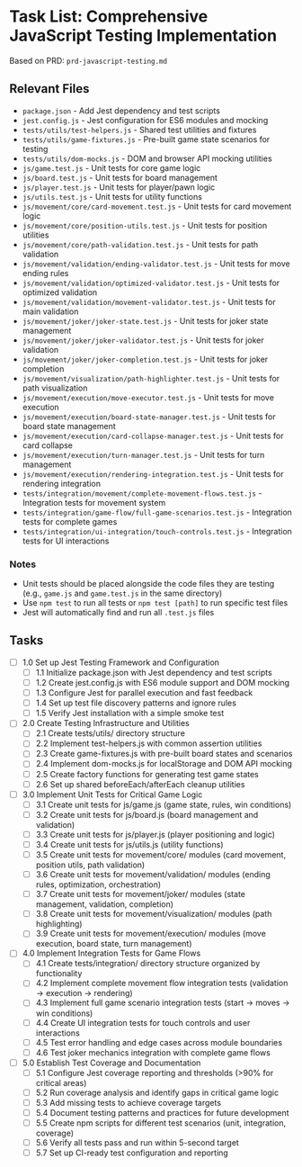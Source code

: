 # Task List: Comprehensive JavaScript Testing Implementation

Based on PRD: `prd-javascript-testing.md`

## Relevant Files

- `package.json` - Add Jest dependency and test scripts
- `jest.config.js` - Jest configuration for ES6 modules and mocking
- `tests/utils/test-helpers.js` - Shared test utilities and fixtures
- `tests/utils/game-fixtures.js` - Pre-built game state scenarios for testing
- `tests/utils/dom-mocks.js` - DOM and browser API mocking utilities
- `js/game.test.js` - Unit tests for core game logic
- `js/board.test.js` - Unit tests for board management
- `js/player.test.js` - Unit tests for player/pawn logic
- `js/utils.test.js` - Unit tests for utility functions
- `js/movement/core/card-movement.test.js` - Unit tests for card movement logic
- `js/movement/core/position-utils.test.js` - Unit tests for position utilities
- `js/movement/core/path-validation.test.js` - Unit tests for path validation
- `js/movement/validation/ending-validator.test.js` - Unit tests for move ending rules
- `js/movement/validation/optimized-validator.test.js` - Unit tests for optimized validation
- `js/movement/validation/movement-validator.test.js` - Unit tests for main validation
- `js/movement/joker/joker-state.test.js` - Unit tests for joker state management
- `js/movement/joker/joker-validator.test.js` - Unit tests for joker validation
- `js/movement/joker/joker-completion.test.js` - Unit tests for joker completion
- `js/movement/visualization/path-highlighter.test.js` - Unit tests for path visualization
- `js/movement/execution/move-executor.test.js` - Unit tests for move execution
- `js/movement/execution/board-state-manager.test.js` - Unit tests for board state management
- `js/movement/execution/card-collapse-manager.test.js` - Unit tests for card collapse
- `js/movement/execution/turn-manager.test.js` - Unit tests for turn management
- `js/movement/execution/rendering-integration.test.js` - Unit tests for rendering integration
- `tests/integration/movement/complete-movement-flows.test.js` - Integration tests for movement system
- `tests/integration/game-flow/full-game-scenarios.test.js` - Integration tests for complete games
- `tests/integration/ui-integration/touch-controls.test.js` - Integration tests for UI interactions

### Notes

- Unit tests should be placed alongside the code files they are testing (e.g., `game.js` and `game.test.js` in the same directory)
- Use `npm test` to run all tests or `npm test [path]` to run specific test files
- Jest will automatically find and run all `.test.js` files

## Tasks

- [ ] 1.0 Set up Jest Testing Framework and Configuration
  - [ ] 1.1 Initialize package.json with Jest dependency and test scripts
  - [ ] 1.2 Create jest.config.js with ES6 module support and DOM mocking
  - [ ] 1.3 Configure Jest for parallel execution and fast feedback
  - [ ] 1.4 Set up test file discovery patterns and ignore rules
  - [ ] 1.5 Verify Jest installation with a simple smoke test

- [ ] 2.0 Create Testing Infrastructure and Utilities
  - [ ] 2.1 Create tests/utils/ directory structure
  - [ ] 2.2 Implement test-helpers.js with common assertion utilities
  - [ ] 2.3 Create game-fixtures.js with pre-built board states and scenarios
  - [ ] 2.4 Implement dom-mocks.js for localStorage and DOM API mocking
  - [ ] 2.5 Create factory functions for generating test game states
  - [ ] 2.6 Set up shared beforeEach/afterEach cleanup utilities

- [ ] 3.0 Implement Unit Tests for Critical Game Logic
  - [ ] 3.1 Create unit tests for js/game.js (game state, rules, win conditions)
  - [ ] 3.2 Create unit tests for js/board.js (board management and validation)
  - [ ] 3.3 Create unit tests for js/player.js (player positioning and logic)
  - [ ] 3.4 Create unit tests for js/utils.js (utility functions)
  - [ ] 3.5 Create unit tests for movement/core/ modules (card movement, position utils, path validation)
  - [ ] 3.6 Create unit tests for movement/validation/ modules (ending rules, optimization, orchestration)
  - [ ] 3.7 Create unit tests for movement/joker/ modules (state management, validation, completion)
  - [ ] 3.8 Create unit tests for movement/visualization/ modules (path highlighting)
  - [ ] 3.9 Create unit tests for movement/execution/ modules (move execution, board state, turn management)

- [ ] 4.0 Implement Integration Tests for Game Flows
  - [ ] 4.1 Create tests/integration/ directory structure organized by functionality
  - [ ] 4.2 Implement complete movement flow integration tests (validation → execution → rendering)
  - [ ] 4.3 Implement full game scenario integration tests (start → moves → win conditions)
  - [ ] 4.4 Create UI integration tests for touch controls and user interactions
  - [ ] 4.5 Test error handling and edge cases across module boundaries
  - [ ] 4.6 Test joker mechanics integration with complete game flows

- [ ] 5.0 Establish Test Coverage and Documentation
  - [ ] 5.1 Configure Jest coverage reporting and thresholds (>90% for critical areas)
  - [ ] 5.2 Run coverage analysis and identify gaps in critical game logic
  - [ ] 5.3 Add missing tests to achieve coverage targets
  - [ ] 5.4 Document testing patterns and practices for future development
  - [ ] 5.5 Create npm scripts for different test scenarios (unit, integration, coverage)
  - [ ] 5.6 Verify all tests pass and run within 5-second target
  - [ ] 5.7 Set up CI-ready test configuration and reporting